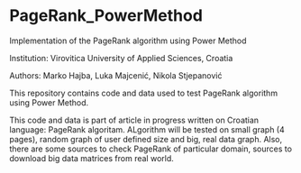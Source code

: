 # PageRank_PowerMethod
Implementation of the PageRank algorithm using Power Method

Institution: Virovitica University of Applied Sciences, Croatia

Authors: Marko Hajba, Luka Majcenić, Nikola Stjepanović

This repository contains code and data used to test PageRank algorithm using Power Method.

This code and data is part of article in progress written on Croatian language: PageRank algoritam.
ALgorithm will be tested on small graph (4 pages), random graph of user defined size and big, real data graph.
Also, there are some sources to check PageRank of particular domain, sources to download big data matrices from real world.
